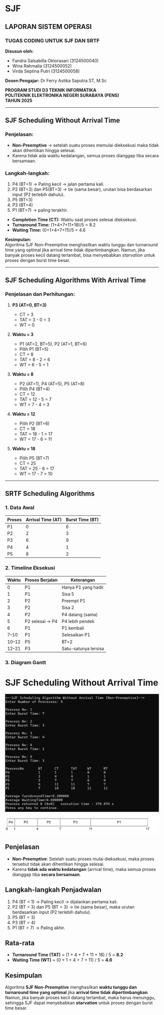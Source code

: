 # SJF

## LAPORAN SISTEM OPERASI  
### TUGAS CODING UNTUK SJF DAN SRTF  

**Disusun oleh:**  
- Fandra Salsabilla Oktorasari (3124500040)  
- Wina Rahmalia (3124500052)  
- Virda Septina Putri (3124500058)  

**Dosen Pengajar:** Dr Ferry Astika Saputra ST, M.Sc  

**PROGRAM STUDI D3 TEKNIK INFORMATIKA**  
**POLITEKNIK ELEKTRONIKA NEGERI SURABAYA (PENS)**  
**TAHUN 2025**

---

## SJF Scheduling Without Arrival Time

### Penjelasan:
- **Non-Preemptive** → setelah suatu proses memulai dieksekusi maka tidak akan dihentikan hingga selesai.  
- Karena tidak ada waktu kedatangan, semua proses dianggap tiba secara bersamaan.

### Langkah-langkah:
1. P4 (BT=1) → Paling kecil → jalan pertama kali.  
2. P2 (BT=3) dan P5(BT=3) → tie (sama besar), urutan bisa berdasarkan input (P2 terlebih dahulu).  
3. P5 (BT=3)  
4. P3 (BT=4)  
5. P1 (BT=7) → paling terakhir.

- **Completion Time (CT):** Waktu saat proses selesai dieksekusi.
- **Turnaround Time:** (1+4+7+11+18)/5 = 8.2  
- **Waiting Time:** (0+1+4+7+11)/5 = 4.6  

**Kesimpulan:**  
Algoritma SJF Non-Preemptive menghasilkan waktu tunggu dan turnaround time yang optimal jika arrival time tidak dipertimbangkan. Namun, jika banyak proses kecil datang terlambat, bisa menyebabkan *starvation* untuk proses dengan burst time besar.

---

## SJF Scheduling Algorithms With Arrival Time

### Penjelasan dan Perhitungan:

1. **P3 (AT=0, BT=3)**  
   - CT = 3  
   - TAT = 3 - 0 = 3  
   - WT = 0  

2. **Waktu = 3**  
   - P1 (AT=2, BT=5), P2 (AT=1, BT=6)  
   - Pilih P1 (BT=5)  
   - CT = 8  
   - TAT = 8 - 2 = 6  
   - WT = 6 - 5 = 1  

3. **Waktu = 8**  
   - P2 (AT=1), P4 (AT=5), P5 (AT=8)  
   - Pilih P4 (BT=4)  
   - CT = 12  
   - TAT = 12 - 5 = 7  
   - WT = 7 - 4 = 3  

4. **Waktu = 12**  
   - Pilih P2 (BT=6)  
   - CT = 18  
   - TAT = 18 - 1 = 17  
   - WT = 17 - 6 = 11  

5. **Waktu = 18**  
   - Pilih P5 (BT=7)  
   - CT = 25  
   - TAT = 25 - 8 = 17  
   - WT = 17 - 7 = 10  

---

## SRTF Scheduling Algorithms

### 1. Data Awal

| Proses | Arrival Time (AT) | Burst Time (BT) |
|--------|-------------------|-----------------|
| P1     | 0                 | 6               |
| P2     | 2                 | 3               |
| P3     | 6                 | 9               |
| P4     | 4                 | 1               |
| P5     | 8                 | 2               |

### 2. Timeline Eksekusi

| Waktu | Proses Berjalan | Keterangan |
|-------|------------------|------------|
| 0     | P1              | Hanya P1 yang hadir |
| 1     | P1              | Sisa 5 |
| 2     | P2              | Preempt P1 |
| 3     | P2              | Sisa 2 |
| 4     | P2              | P4 datang (sama) |
| 5     | P2 selesai → P4 | P4 lebih pendek |
| 6     | P1              | P1 kembali |
| 7–10  | P1              | Selesaikan P1 |
| 10–12 | P5              | BT=2 |
| 12–21 | P3              | Satu-satunya tersisa |

### 3. Diagram Gantt


# SJF Scheduling Without Arrival Time

![Output (Without Arrival Time ](https://github.com/virdasp14/SisOp-2025/blob/main/Output%20(Without%20Arrival%20Time)%20SJF%20Scheduling%20Algorithms.jpeg?raw=true)

![Tabel Eksekusi](https://github.com/virdasp14/SisOp-2025/blob/main/Tabel%20Eksekusi%20(Without%20Arrival%20Time)%20SJF%20Scheduling%20Algorithm.jpeg?raw=true)



## Penjelasan

- **Non-Preemptive**: Setelah suatu proses mulai dieksekusi, maka proses tersebut tidak akan dihentikan hingga selesai.
- Karena **tidak ada waktu kedatangan** (arrival time), maka semua proses dianggap tiba **secara bersamaan**.

## Langkah-langkah Penjadwalan

1. P4 (BT = 1) → Paling kecil → dijalankan pertama kali.
2. P2 (BT = 3) dan P5 (BT = 3) → tie (sama besar), maka urutan berdasarkan input (P2 terlebih dahulu).
3. P5 (BT = 3)
4. P3 (BT = 4)
5. P1 (BT = 7) → Paling akhir.

## Rata-rata

- **Turnaround Time (TAT)** = (1 + 4 + 7 + 11 + 18) / 5 = **8.2**
- **Waiting Time (WT)** = (0 + 1 + 4 + 7 + 11) / 5 = **4.6**

## Kesimpulan

Algoritma **SJF Non-Preemptive** menghasilkan **waktu tunggu dan turnaround time yang optimal** jika **arrival time tidak dipertimbangkan**. Namun, jika banyak proses kecil datang terlambat, maka harus menunggu, sehingga SJF dapat menyebabkan **starvation** untuk proses dengan burst time besar.
